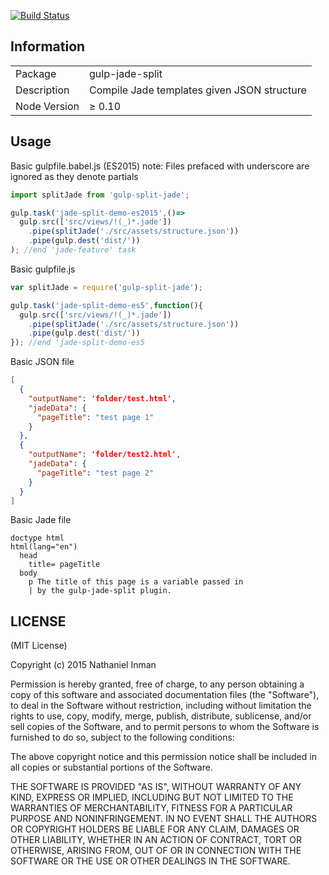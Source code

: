 [![Build Status](https://travis-ci.org/NathanielInman/gulp-jade-split.png?branch=master)](https://travis-ci.org/NathanielInman/gulp-jade-split)

## Information

<table>
<tr>
<td>Package</td><td>gulp-jade-split</td>
</tr>
<tr>
<td>Description</td>
<td>Compile Jade templates given JSON structure</td>
</tr>
<tr>
<td>Node Version</td>
<td>≥ 0.10</td>
</tr>
</table>

## Usage

Basic gulpfile.babel.js (ES2015)
note: Files prefaced with underscore are ignored as they denote partials
```javascript
import splitJade from 'gulp-split-jade';

gulp.task('jade-split-demo-es2015',()=>
  gulp.src(['src/views/!(_)*.jade'])
    .pipe(splitJade('./src/assets/structure.json'))
    .pipe(gulp.dest('dist/'))
); //end 'jade-feature' task
```

Basic gulpfile.js
```javascript
var splitJade = require('gulp-split-jade');

gulp.task('jade-split-demo-es5',function(){
  gulp.src(['src/views/!(_)*.jade'])
    .pipe(splitJade('./src/assets/structure.json'))
    .pipe(gulp.dest('dist/'))
}); //end 'jade-split-demo-es5
```

Basic JSON file
```json
[
  {
    "outputName": 'folder/test.html',
    "jadeData": {
      "pageTitle": "test page 1"
    }
  },
  {
    "outputName": 'folder/test2.html',
    "jadeData": {
      "pageTitle": "test page 2"
    }
  }
]
```

Basic Jade file
```jade
doctype html
html(lang="en")
  head
    title= pageTitle
  body
    p The title of this page is a variable passed in
    | by the gulp-jade-split plugin.
```
## LICENSE

(MIT License)

Copyright (c) 2015 Nathaniel Inman

Permission is hereby granted, free of charge, to any person obtaining
a copy of this software and associated documentation files (the
"Software"), to deal in the Software without restriction, including
without limitation the rights to use, copy, modify, merge, publish,
distribute, sublicense, and/or sell copies of the Software, and to
permit persons to whom the Software is furnished to do so, subject to
the following conditions:

The above copyright notice and this permission notice shall be
included in all copies or substantial portions of the Software.

THE SOFTWARE IS PROVIDED "AS IS", WITHOUT WARRANTY OF ANY KIND,
EXPRESS OR IMPLIED, INCLUDING BUT NOT LIMITED TO THE WARRANTIES OF
MERCHANTABILITY, FITNESS FOR A PARTICULAR PURPOSE AND
NONINFRINGEMENT. IN NO EVENT SHALL THE AUTHORS OR COPYRIGHT HOLDERS BE
LIABLE FOR ANY CLAIM, DAMAGES OR OTHER LIABILITY, WHETHER IN AN ACTION
OF CONTRACT, TORT OR OTHERWISE, ARISING FROM, OUT OF OR IN CONNECTION
WITH THE SOFTWARE OR THE USE OR OTHER DEALINGS IN THE SOFTWARE.
